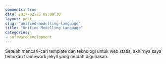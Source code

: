 ```yaml
---
comments: true
date: 2017-02-25 09:08:30
layout: post
slug: "unified-modelling-language"
title: "Unified Modelling Language"
categories:
- softwaredevelopment
---
```


Setelah mencari-cari template dan teknologi untuk web statis, akhirnya saya temukan framework jekyll yang mudah digunakan.